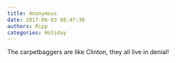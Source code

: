 ```yaml
---
title: Anonymous
date: 2017-06-03 08:47:36
authors: Ripp
categories: Holiday
---
```


 The carpetbaggers are like Clinton, they all live in denial!